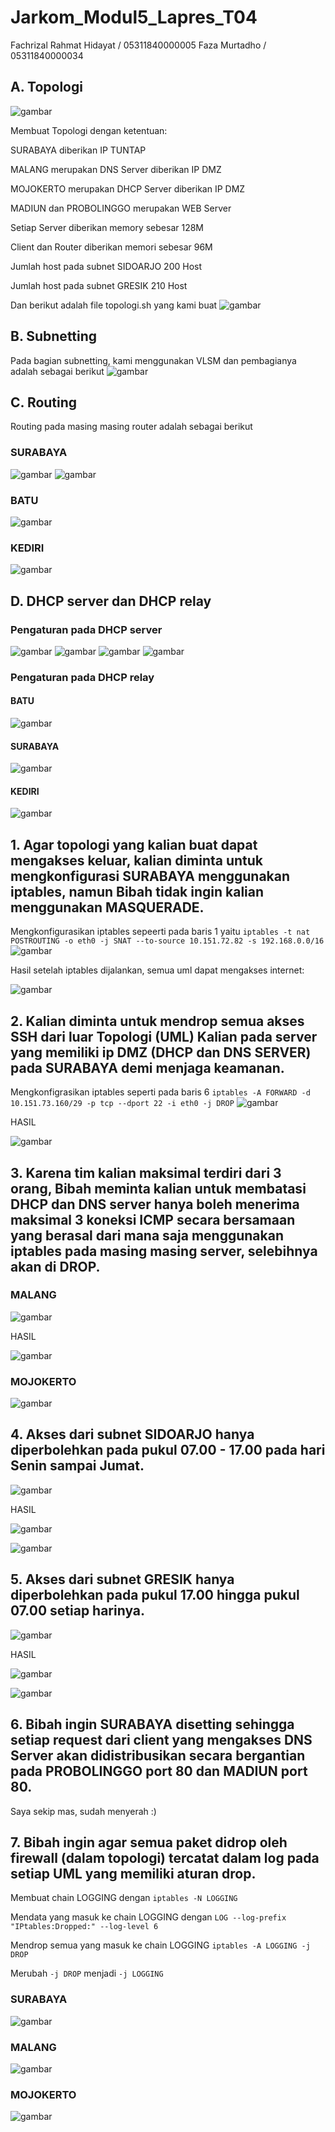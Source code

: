 # Jarkom_Modul5_Lapres_T04

Fachrizal Rahmat Hidayat / 05311840000005
Faza Murtadho            / 05311840000034

## A. Topologi

![gambar](https://user-images.githubusercontent.com/55182321/103165777-52e01c00-484e-11eb-865c-bbc69d98d5bf.png)

Membuat Topologi dengan ketentuan:

SURABAYA diberikan IP TUNTAP

MALANG merupakan DNS Server diberikan IP DMZ

MOJOKERTO merupakan DHCP Server diberikan IP DMZ

MADIUN dan PROBOLINGGO merupakan WEB Server

Setiap Server diberikan memory sebesar 128M

Client dan Router diberikan memori sebesar 96M

Jumlah host pada subnet SIDOARJO 200 Host

Jumlah host pada subnet GRESIK 210 Host


Dan berikut adalah file topologi.sh yang kami buat
![gambar](https://user-images.githubusercontent.com/55182321/103165951-7015ea00-4850-11eb-9dc2-2fa2cff00a73.png)


## B. Subnetting

Pada bagian subnetting, kami menggunakan VLSM dan pembagianya adalah sebagai berikut
![gambar](https://user-images.githubusercontent.com/55182321/103165622-d26ceb80-484c-11eb-8001-0407dac15cb6.png)


## C. Routing

Routing pada masing masing router adalah sebagai berikut 
### SURABAYA
![gambar](https://user-images.githubusercontent.com/55182321/103165906-f2ea7500-484f-11eb-8e01-9d04e7de11c0.png)
![gambar](https://user-images.githubusercontent.com/55182321/103165913-01389100-4850-11eb-8874-1bad6c39eda2.png)

### BATU
![gambar](https://user-images.githubusercontent.com/55182321/103165921-1d3c3280-4850-11eb-8812-11e0576a1f60.png)

### KEDIRI
![gambar](https://user-images.githubusercontent.com/55182321/103165930-393fd400-4850-11eb-94e4-e227d9498a9b.png)

## D. DHCP server dan DHCP relay

### Pengaturan pada DHCP server

![gambar](https://user-images.githubusercontent.com/55182321/103166115-7d7fa400-4851-11eb-88ed-0ef2a9e92c0c.png)
![gambar](https://user-images.githubusercontent.com/55182321/103165996-fb8f7b00-4850-11eb-9b4f-3150855f26c2.png)
![gambar](https://user-images.githubusercontent.com/55182321/103166084-309bcd80-4851-11eb-8418-352c1eef5076.png)
![gambar](https://user-images.githubusercontent.com/55182321/103166090-427d7080-4851-11eb-8442-b099187f33ac.png)

### Pengaturan pada DHCP relay

#### BATU
![gambar](https://user-images.githubusercontent.com/55182321/103166137-af910600-4851-11eb-83d6-afb5d0a172ba.png)

#### SURABAYA
![gambar](https://user-images.githubusercontent.com/55182321/103166179-1d3d3200-4852-11eb-9654-71cd49b027ae.png)

#### KEDIRI
![gambar](https://user-images.githubusercontent.com/55182321/103166166-f8e15580-4851-11eb-82ca-586396a675ae.png)

## 1. Agar topologi yang kalian buat dapat mengakses keluar, kalian diminta untuk mengkonfigurasi SURABAYA menggunakan iptables, namun Bibah tidak ingin kalian menggunakan MASQUERADE.

Mengkonfigurasikan iptables sepeerti pada baris 1 yaitu `iptables -t nat POSTROUTING -o eth0 -j SNAT --to-source 10.151.72.82 -s 192.168.0.0/16` 
![gambar](https://user-images.githubusercontent.com/55182321/103166252-d1d75380-4852-11eb-9f45-00e0b1c62154.png)

Hasil setelah iptables dijalankan, semua uml dapat mengakses internet:

![gambar](https://user-images.githubusercontent.com/55182321/103166284-2f6ba000-4853-11eb-8336-e8fcdd6a6b1f.png)


## 2. Kalian diminta untuk mendrop semua akses SSH dari luar Topologi (UML) Kalian pada server yang memiliki ip DMZ (DHCP dan DNS SERVER) pada SURABAYA demi menjaga keamanan.

Mengkonfigrasikan iptables seperti pada baris 6 `iptables -A FORWARD -d 10.151.73.160/29 -p tcp --dport 22 -i eth0 -j DROP`
![gambar](https://user-images.githubusercontent.com/55182321/103166252-d1d75380-4852-11eb-9f45-00e0b1c62154.png)

HASIL

![gambar](https://user-images.githubusercontent.com/55182321/103167129-f33c3d80-485a-11eb-8a71-c504cb74bd7c.png)

## 3. Karena tim kalian maksimal terdiri dari 3 orang, Bibah meminta kalian untuk membatasi DHCP dan DNS server hanya boleh menerima maksimal 3 koneksi ICMP secara bersamaan yang berasal dari mana saja menggunakan iptables pada masing masing server, selebihnya akan di DROP.
### MALANG

![gambar](https://user-images.githubusercontent.com/55182321/103166747-a30fac00-4857-11eb-8b81-1367a82e0e1e.png)

HASIL

![gambar](https://user-images.githubusercontent.com/55182321/103167217-ea983700-485b-11eb-9116-e1d0238efa98.png)

### MOJOKERTO
![gambar](https://user-images.githubusercontent.com/55182321/103166772-f4b83680-4857-11eb-80bc-23a82daa7e3f.png)

## 4. Akses dari subnet SIDOARJO hanya diperbolehkan pada pukul 07.00 - 17.00 pada hari Senin sampai Jumat.
![gambar](https://user-images.githubusercontent.com/55182321/103166747-a30fac00-4857-11eb-8b81-1367a82e0e1e.png)

HASIL

![gambar](https://user-images.githubusercontent.com/55182321/103167341-f801f100-485c-11eb-8191-e3f2619012cf.png)

![gambar](https://user-images.githubusercontent.com/55182321/103167378-44e5c780-485d-11eb-8bc5-952c2580711a.png)


## 5. Akses dari subnet GRESIK hanya diperbolehkan pada pukul 17.00 hingga pukul 07.00 setiap harinya.
![gambar](https://user-images.githubusercontent.com/55182321/103166747-a30fac00-4857-11eb-8b81-1367a82e0e1e.png)

HASIL

![gambar](https://user-images.githubusercontent.com/55182321/103167400-84acaf00-485d-11eb-8df0-bc8ef46823bd.png)

![gambar](https://user-images.githubusercontent.com/55182321/103167419-a0b05080-485d-11eb-9cec-42d09f0fbe06.png)


## 6. Bibah ingin SURABAYA disetting sehingga setiap request dari client yang mengakses DNS Server akan didistribusikan secara bergantian pada PROBOLINGGO port 80 dan MADIUN port 80.

Saya sekip mas, sudah menyerah :)

## 7. Bibah ingin agar semua paket didrop oleh firewall (dalam topologi) tercatat dalam log pada setiap UML yang memiliki aturan drop.

Membuat chain LOGGING dengan `iptables -N LOGGING`

Mendata yang masuk ke chain LOGGING dengan `LOG --log-prefix "IPtables:Dropped:" --log-level 6`

Mendrop semua yang masuk ke chain LOGGING `iptables -A LOGGING -j DROP`

Merubah `-j DROP` menjadi `-j LOGGING`

### SURABAYA
![gambar](https://user-images.githubusercontent.com/55182321/103166252-d1d75380-4852-11eb-9f45-00e0b1c62154.png)

### MALANG
![gambar](https://user-images.githubusercontent.com/55182321/103166747-a30fac00-4857-11eb-8b81-1367a82e0e1e.png)

### MOJOKERTO
![gambar](https://user-images.githubusercontent.com/55182321/103166772-f4b83680-4857-11eb-80bc-23a82daa7e3f.png)
